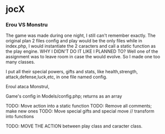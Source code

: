 # jocX


### Erou VS Monstru


The game was made during one night, I still can't remember exactly.
The original plan 2 files config and play would be the only files while in index.php, I would instantiate the 2 caracters and call a static function as the play engine.
WHY I DIDN'T DO IT LIKE I PLANNED TO? Well one of the assignment was to leave room in case the would evolve. So I made one too many classes.

I put all their special powers, gifts and stats, like health,strength, attack,defense,luck,etc, in one file named config.

Eroul ataca Monstrul,

Game's config in Models/config.php; returns as an array

TODO: Move action into a static function
TODO: Remove all comments; make new ones
TODO: Move special gifts and special move // transform into functions


TODO: MOVE THE ACTION between play class and caracter class.
